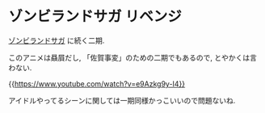 # ゾンビランドサガ リベンジ

[ゾンビランドサガ](#14198) に続く二期.

このアニメは贔屓だし,
「佐賀事変」のための二期でもあるので,
とやかくは言わない.

{{https://www.youtube.com/watch?v=e9Azkg9y-I4}}

アイドルやってるシーンに関しては一期同様かっこいいので問題ないね.
